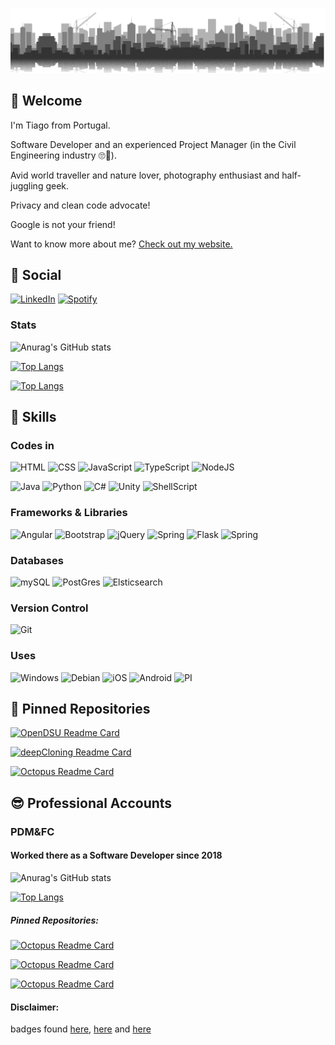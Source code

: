 [![Tiago's GitHub Banner](./assets/banner.png)](https://www.pdmfc.com)

## :wave: Welcome

I'm Tiago from Portugal.

Software Developer and an experienced Project Manager (in the Civil Engineering industry :roll_eyes::monocle_face:).

Avid world traveller and nature lover, photography enthusiast and half-juggling geek.

Privacy and clean code advocate!

Google is not your friend!

Want to know more about me? [Check out my website.](https://www.pdmfc.com/)



## :shushing_face: Social

[![LinkedIn](https://img.shields.io/badge/LinkedIn-0077B5?style=for-the-badge&logo=linkedin&logoColor=white)](https://www.linkedin.com/in/tiagovenceslau/)
[![Spotify](https://img.shields.io/badge/Spotify-1ED760?&style=for-the-badge&logo=spotify&logoColor=white)](https://www.linkedin.com/in/tiagovenceslau/)

### Stats

![Anurag's GitHub stats](https://github-readme-stats.vercel.app/api?username=TiagoVenceslau&show_icons=true)

[![Top Langs](https://github-readme-stats.vercel.app/api/top-langs/?username=TiagoVenceslau)](https://github.com/anuraghazra/github-readme-stats)

[![Top Langs](https://github.com/TiagoVenceslau/TiagoVenceslau/actions/workflows/nodejs-build.yaml/badge.svg)](http://www.pdmfc.com)



## 💼 Skills

### Codes in

![HTML](https://img.shields.io/badge/HTML5-E34F26?style=for-the-badge&logo=html5&logoColor=white)
![CSS](https://img.shields.io/badge/CSS3-1572B6?style=for-the-badge&logo=css3&logoColor=white)
![JavaScript](https://img.shields.io/badge/JavaScript-F7DF1E?style=for-the-badge&logo=javascript&logoColor=black)
![TypeScript](https://img.shields.io/badge/TypeScript-007ACC?style=for-the-badge&logo=typescript&logoColor=white)
![NodeJS](https://img.shields.io/badge/Node.js-43853D?style=for-the-badge&logo=node.js&logoColor=white)

![Java](https://img.shields.io/badge/Java-ED8B00?style=for-the-badge&logo=java&logoColor=white)
![Python](https://img.shields.io/badge/Python-14354C?style=for-the-badge&logo=python&logoColor=white)
![C#](https://img.shields.io/badge/C%23-239120?style=for-the-badge&logo=c-sharp&logoColor=white)
![Unity](https://img.shields.io/badge/Unity-100000?style=for-the-badge&logo=unity&logoColor=white)
![ShellScript](https://img.shields.io/badge/Shell_Script-121011?style=for-the-badge&logo=gnu-bash&logoColor=white)


### Frameworks & Libraries

![Angular](https://img.shields.io/badge/Angular-DD0031?style=for-the-badge&logo=angular&logoColor=white)
![Bootstrap](https://img.shields.io/badge/Bootstrap-563D7C?style=for-the-badge&logo=bootstrap&logoColor=white)
![jQuery](https://img.shields.io/badge/jQuery-0769AD?style=for-the-badge&logo=jquery&logoColor=white)
![Spring](https://img.shields.io/badge/Spring-6DB33F?style=for-the-badge&logo=spring&logoColor=white)
![Flask](https://img.shields.io/badge/Flask-000000?style=for-the-badge&logo=flask&logoColor=white)
![Spring](https://img.shields.io/badge/Spring-6DB33F?style=for-the-badge&logo=spring&logoColor=white)

### Databases 

![mySQL](https://img.shields.io/badge/MySQL-00000F?style=for-the-badge&logo=mysql&logoColor=white)
![PostGres](https://img.shields.io/badge/PostgreSQL-316192?style=for-the-badge&logo=postgresql&logoColor=white)
![Elsticsearch](https://img.shields.io/badge/-ElasticSearch-005571?style=for-the-badge&logo=elasticsearch)


### Version Control

![Git](https://img.shields.io/badge/git-%23F05033.svg?style=for-the-badge&logo=git&logoColor=white)


### Uses

![Windows](https://img.shields.io/badge/Windows-0078D6?style=for-the-badge&logo=windows&logoColor=white)
![Debian](https://img.shields.io/badge/Debian-D70A53?style=for-the-badge&logo=debian&logoColor=white)
![iOS](https://img.shields.io/badge/iOS-000000?style=for-the-badge&logo=ios&logoColor=white)
![Android](https://img.shields.io/badge/Android-3DDC84?style=for-the-badge&logo=android&logoColor=white)
![PI](https://img.shields.io/badge/-RaspberryPi-C51A4A?style=for-the-badge&logo=Raspberry-Pi)

## 📌 Pinned Repositories

[![OpenDSU Readme Card](https://github-readme-stats.vercel.app/api/pin/?username=TiagoVenceslau&repo=OpenDSU)](https://github.com/anuraghazra/github-readme-stats)

[![deepCloning Readme Card](https://github-readme-stats.vercel.app/api/pin/?username=TiagoVenceslau&repo=DeepCloning)](https://github.com/anuraghazra/github-readme-stats)

[![Octopus Readme Card](https://github-readme-stats.vercel.app/api/pin/?username=TiagoVenceslau&repo=octopus)](https://github.com/anuraghazra/github-readme-stats)

## :sunglasses: Professional Accounts

### PDM&FC

#### Worked there as a Software Developer since 2018

![Anurag's GitHub stats](https://github-readme-stats.vercel.app/api?username=TiagoV-PDMFC&show_icons=true)

[![Top Langs](https://github-readme-stats.vercel.app/api/top-langs/?username=TiagoV-PDMFC)](https://github.com/anuraghazra/github-readme-stats)

##### Pinned Repositories:

[![Octopus Readme Card](https://github-readme-stats.vercel.app/api/pin/?username=PharmaLedger-IMI&repo=fgt-workspace)](https://github.com/anuraghazra/github-readme-stats)

[![Octopus Readme Card](https://github-readme-stats.vercel.app/api/pin/?username=PharmaLedger-IMI&repo=ctr-workspace)](https://github.com/anuraghazra/github-readme-stats)

[![Octopus Readme Card](https://github-readme-stats.vercel.app/api/pin/?username=PharmaLedger-IMI&repo=acdc-workspace)](https://github.com/anuraghazra/github-readme-stats)



#### Disclaimer:

badges found [here](https://dev.to/envoy_/150-badges-for-github-pnk), [here](https://github.com/alexandresanlim/Badges4-README.md-Profile#-social-) and [here](https://github.com/Ileriayo/markdown-badges)

